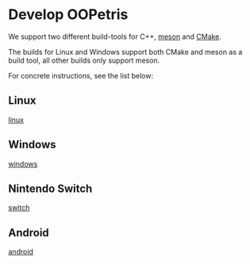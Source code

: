 <!-- LTeX: enabled=true, language=en -->

# Develop OOPetris

We support two different build-tools for C++, [meson](https://mesonbuild.com/) and [CMake](https://cmake.org/).

The builds for Linux and Windows support both CMake and meson as a build tool, all other builds only support meson.


For concrete instructions, see the list below:


## Linux

[linux](linux.md)



## Windows

[windows](windows.md)


## Nintendo Switch


[switch](switch.md)



## Android


[android](android.md)
